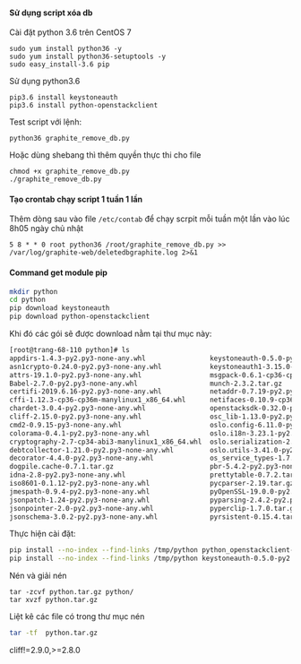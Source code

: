 #### Sử dụng script xóa db

Cài đặt python 3.6 trên CentOS 7

	sudo yum install python36 -y 
	sudo yum install python36-setuptools -y 
	sudo easy_install-3.6 pip 

<!-- Mặc định python 2,7 sẽ được cài đặt, và khi cài pip sẽ là pip của bản python 2.7, nên khi cài python 3.6 vào thì tôi sẽ đặt một cái alias ở `~/.bashrc` cho tiện sử dụng (có thể không cần tới bước này khi chưa cài pip nào khác):

```sh
$ vim ~/.bashrc
...
alias pip36='/usr/local/bin/pip3.6'
``` -->

Sử dụng python3.6

	pip3.6 install keystoneauth
	pip3.6 install python-openstackclient

Test script với lệnh:

	python36 graphite_remove_db.py

Hoặc dùng shebang thì thêm quyền thực thi cho file

	chmod +x graphite_remove_db.py
	./graphite_remove_db.py

#### Tạo crontab chạy script 1 tuần 1 lần

Thêm dòng sau vào file `/etc/contab` để chạy scrpit mỗi tuần một lần vào lúc 8h05 ngày chủ nhật

	5 8 * * 0 root python36 /root/graphite_remove_db.py >> /var/log/graphite-web/deletedbgraphite.log 2>&1


#### Command get module pip 

```sh
mkdir python
cd python
pip download keystoneauth
pip download python-openstackclient
```

Khi đó các gói sẽ được download nằm tại thư mục này:

```sh
[root@trang-68-110 python]# ls
appdirs-1.4.3-py2.py3-none-any.whl                keystoneauth-0.5.0-py2.py3-none-any.whl            python_cinderclient-4.2.1-py2.py3-none-any.whl
asn1crypto-0.24.0-py2.py3-none-any.whl            keystoneauth1-3.15.0-py2.py3-none-any.whl          python_glanceclient-2.16.0-py2.py3-none-any.whl
attrs-19.1.0-py2.py3-none-any.whl                 msgpack-0.6.1-cp36-cp36m-manylinux1_x86_64.whl     python_keystoneclient-3.20.0-py2.py3-none-any.whl
Babel-2.7.0-py2.py3-none-any.whl                  munch-2.3.2.tar.gz                                 python_novaclient-14.2.0-py2.py3-none-any.whl
certifi-2019.6.16-py2.py3-none-any.whl            netaddr-0.7.19-py2.py3-none-any.whl                python_openstackclient-3.19.0-py2.py3-none-any.whl
cffi-1.12.3-cp36-cp36m-manylinux1_x86_64.whl      netifaces-0.10.9-cp36-cp36m-manylinux1_x86_64.whl  pytz-2019.2-py2.py3-none-any.whl
chardet-3.0.4-py2.py3-none-any.whl                openstacksdk-0.32.0-py2.py3-none-any.whl           PyYAML-5.1.2.tar.gz
cliff-2.15.0-py2.py3-none-any.whl                 osc_lib-1.13.0-py2.py3-none-any.whl                requests-2.22.0-py2.py3-none-any.whl
cmd2-0.9.15-py3-none-any.whl                      oslo.config-6.11.0-py2.py3-none-any.whl            requestsexceptions-1.4.0-py2.py3-none-any.whl
colorama-0.4.1-py2.py3-none-any.whl               oslo.i18n-3.23.1-py2.py3-none-any.whl              rfc3986-1.3.2-py2.py3-none-any.whl
cryptography-2.7-cp34-abi3-manylinux1_x86_64.whl  oslo.serialization-2.29.1-py2.py3-none-any.whl     setuptools-41.0.1-py2.py3-none-any.whl
debtcollector-1.21.0-py2.py3-none-any.whl         oslo.utils-3.41.0-py2.py3-none-any.whl             simplejson-3.16.0.tar.gz
decorator-4.4.0-py2.py3-none-any.whl              os_service_types-1.7.0-py2.py3-none-any.whl        six-1.12.0-py2.py3-none-any.whl
dogpile.cache-0.7.1.tar.gz                        pbr-5.4.2-py2.py3-none-any.whl                     stevedore-1.30.1-py2.py3-none-any.whl
idna-2.8-py2.py3-none-any.whl                     prettytable-0.7.2.tar.bz2                          urllib3-1.25.3-py2.py3-none-any.whl
iso8601-0.1.12-py2.py3-none-any.whl               pycparser-2.19.tar.gz                              warlock-1.3.3.tar.gz
jmespath-0.9.4-py2.py3-none-any.whl               pyOpenSSL-19.0.0-py2.py3-none-any.whl              wcwidth-0.1.7-py2.py3-none-any.whl
jsonpatch-1.24-py2.py3-none-any.whl               pyparsing-2.4.2-py2.py3-none-any.whl               wrapt-1.11.2.tar.gz
jsonpointer-2.0-py2.py3-none-any.whl              pyperclip-1.7.0.tar.gz
jsonschema-3.0.2-py2.py3-none-any.whl             pyrsistent-0.15.4.tar.gz
```

Thực hiện cài đặt:

```sh
pip install --no-index --find-links /tmp/python python_openstackclient-3.19.0-py2.py3-none-any.whl
pip install --no-index --find-links /tmp/python keystoneauth-0.5.0-py2.py3-none-any.whl
```

Nén và giải nén
```
tar -zcvf python.tar.gz python/
tar xvzf python.tar.gz
```

Liệt kê các file có trong thư mục nén

```sh
tar -tf  python.tar.gz
```

 cliff!=2.9.0,>=2.8.0